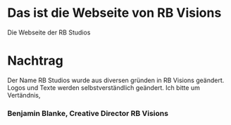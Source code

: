 # Das ist die Webseite von RB Visions
Die Webseite der RB Studios


# Nachtrag
Der Name RB Studios wurde aus diversen gründen in RB Visions geändert.
Logos und Texte werden selbstverständlich geändert.
Ich bitte um Vertändnis,
### Benjamin Blanke, Creative Director RB Visions
